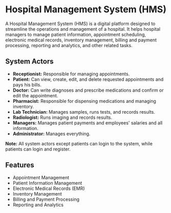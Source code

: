 # Hospital Management System (HMS)

A Hospital Management System (HMS) is a digital platform designed to streamline the operations and management of a hospital. It helps hospital managers to manage patient information, appointment scheduling, electronic medical records, inventory management, billing and payment processing, reporting and analytics, and other related tasks.

## System Actors

- **Receptionist:** Responsible for managing appointments.
- **Patient:** Can view, create, edit, and delete requested appointments and pays his bills.
- **Doctor:** Can write diagnoses and prescribe medications and confirm or edit the appointment.
- **Pharmacist:** Responsible for dispensing medications and managing inventory.
- **Lab Technician:** Manages samples, runs tests, and records results.
- **Radiologist:** Runs imaging and records results.
- **Managers:** Manages patient payments and employees' salaries and all information.
- **Administrator:** Manages everything.

**Note:** All system actors except patients can login to the system, while patients can login and register.

## Features

- Appointment Management
- Patient Information Management
- Electronic Medical Records (EMR)
- Inventory Management
- Billing and Payment Processing
- Reporting and Analytics

